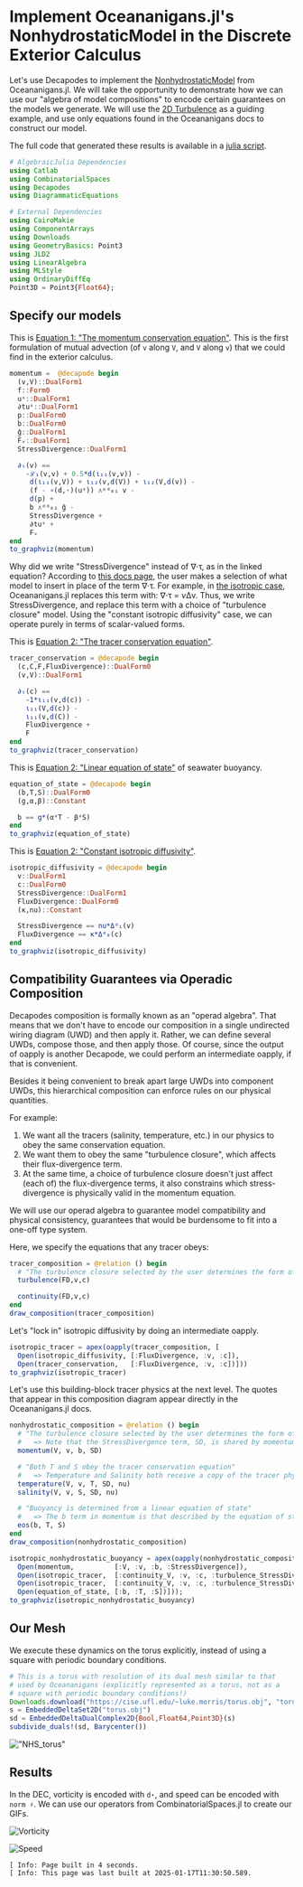 


# Implement Oceananigans.jl's NonhydrostaticModel in the Discrete Exterior Calculus




Let's use Decapodes to implement the [NonhydrostaticModel](https://clima.github.io/OceananigansDocumentation/stable/physics/nonhydrostatic_model/) from Oceananigans.jl. We will take the opportunity to demonstrate how we can use our "algebra of model compositions" to encode certain guarantees on the models we generate. We will use the [2D Turbulence](https://clima.github.io/OceananigansDocumentation/stable/literated/two_dimensional_turbulence/) as a guiding example, and use only equations found in the Oceananigans docs to construct our model.


The full code that generated these results is available in a [julia script](nhs.jl).


```julia
# AlgebraicJulia Dependencies
using Catlab
using CombinatorialSpaces
using Decapodes
using DiagrammaticEquations

# External Dependencies
using CairoMakie
using ComponentArrays
using Downloads
using GeometryBasics: Point3
using JLD2
using LinearAlgebra
using MLStyle
using OrdinaryDiffEq
Point3D = Point3{Float64};
```




## Specify our models


This is [Equation 1: "The momentum conservation equation"](https://clima.github.io/OceananigansDocumentation/stable/physics/nonhydrostatic_model/#The-momentum-conservation-equation). This is the first formulation of mutual advection (of `v` along `V`, and `V` along `v`) that we could find in the exterior calculus.


```julia
momentum =  @decapode begin
  (v,V)::DualForm1
  f::Form0
  uˢ::DualForm1
  ∂tuˢ::DualForm1
  p::DualForm0
  b::DualForm0
  ĝ::DualForm1
  Fᵥ::DualForm1
  StressDivergence::DualForm1

  ∂ₜ(v) ==
    -ℒ₁(v,v) + 0.5*d(ι₁₁(v,v)) -
     d(ι₁₁(v,V)) + ι₁₂(v,d(V)) + ι₁₂(V,d(v)) -
     (f - ∘(d,⋆)(uˢ)) ∧ᵖᵈ₀₁ v -
     d(p) +
     b ∧ᵈᵈ₀₁ ĝ -
     StressDivergence +
     ∂tuˢ +
     Fᵥ
end
to_graphviz(momentum)
```




Why did we write "StressDivergence" instead of ∇⋅τ, as in the linked equation? According to [this docs page](https://clima.github.io/OceananigansDocumentation/stable/physics/turbulence_closures/), the user makes a selection of what model to insert in place of the term ∇⋅τ. For example, in [the isotropic case](https://clima.github.io/OceananigansDocumentation/stable/physics/turbulence_closures/#Constant-isotropic-diffusivity), Oceananigans.jl replaces this term with: ∇⋅τ = *ν*Δv. Thus, we write StressDivergence, and replace this term with a choice of "turbulence closure" model. Using the "constant isotropic diffusivity" case, we can operate purely in terms of scalar-valued forms.


This is [Equation 2: "The tracer conservation equation"](https://clima.github.io/OceananigansDocumentation/stable/physics/nonhydrostatic_model/#The-tracer-conservation-equation).


```julia
tracer_conservation = @decapode begin
  (c,C,F,FluxDivergence)::DualForm0
  (v,V)::DualForm1

  ∂ₜ(c) ==
    -1*ι₁₁(v,d(c)) -
    ι₁₁(V,d(c)) -
    ι₁₁(v,d(C)) -
    FluxDivergence +
    F
end
to_graphviz(tracer_conservation)
```




This is [Equation 2: "Linear equation of state"](https://clima.github.io/OceananigansDocumentation/stable/physics/buoyancy_and_equations_of_state/#Linear-equation-of-state) of seawater buoyancy.


```julia
equation_of_state = @decapode begin
  (b,T,S)::DualForm0
  (g,α,β)::Constant

  b == g*(α*T - β*S)
end
to_graphviz(equation_of_state)
```




This is [Equation 2: "Constant isotropic diffusivity"](https://clima.github.io/OceananigansDocumentation/stable/physics/turbulence_closures/#Constant-isotropic-diffusivity).


```julia
isotropic_diffusivity = @decapode begin
  v::DualForm1
  c::DualForm0
  StressDivergence::DualForm1
  FluxDivergence::DualForm0
  (κ,nu)::Constant

  StressDivergence == nu*Δᵈ₁(v)
  FluxDivergence == κ*Δᵈ₀(c)
end
to_graphviz(isotropic_diffusivity)
```






## Compatibility Guarantees via Operadic Composition


Decapodes composition is formally known as an "operad algebra". That means that we don't have to encode our composition in a single undirected wiring diagram (UWD) and then apply it. Rather, we can define several UWDs, compose those, and then apply those. Of course, since the output of oapply is another Decapode, we could perform an intermediate oapply, if that is convenient.


Besides it being convenient to break apart large UWDs into component UWDs, this hierarchical composition can enforce rules on our physical quantities.


For example:


1. We want all the tracers (salinity, temperature, etc.) in our physics to obey the same conservation equation.
2. We want them to obey the same "turbulence closure", which affects their flux-divergence term.
3. At the same time, a choice of turbulence closure doesn't just affect (each of) the flux-divergence terms, it also constrains which stress-divergence is physically valid in the momentum equation.


We will use our operad algebra to guarantee model compatibility and physical consistency, guarantees that would be burdensome to fit into a one-off type system.


Here, we specify the equations that any tracer obeys:


```julia
tracer_composition = @relation () begin
  # "The turbulence closure selected by the user determines the form of ... diffusive flux divergence"
  turbulence(FD,v,c)

  continuity(FD,v,c)
end
draw_composition(tracer_composition)
```




Let's "lock in" isotropic diffusivity by doing an intermediate oapply.


```julia
isotropic_tracer = apex(oapply(tracer_composition, [
  Open(isotropic_diffusivity, [:FluxDivergence, :v, :c]),
  Open(tracer_conservation,   [:FluxDivergence, :v, :c])]))
to_graphviz(isotropic_tracer)
```




Let's use this building-block tracer physics at the next level. The quotes that appear in this composition diagram appear directly in the Oceananigans.jl docs.


```julia
nonhydrostatic_composition = @relation () begin
  # "The turbulence closure selected by the user determines the form of stress divergence"
  #   => Note that the StressDivergence term, SD, is shared by momentum and all the tracers.
  momentum(V, v, b, SD)

  # "Both T and S obey the tracer conservation equation"
  #   => Temperature and Salinity both receive a copy of the tracer physics.
  temperature(V, v, T, SD, nu)
  salinity(V, v, S, SD, nu)

  # "Buoyancy is determined from a linear equation of state"
  #   => The b term in momentum is that described by the equation of state here.
  eos(b, T, S)
end
draw_composition(nonhydrostatic_composition)
```




```julia
isotropic_nonhydrostatic_buoyancy = apex(oapply(nonhydrostatic_composition, [
  Open(momentum,          [:V, :v, :b, :StressDivergence]),
  Open(isotropic_tracer,  [:continuity_V, :v, :c, :turbulence_StressDivergence, :turbulence_nu]),
  Open(isotropic_tracer,  [:continuity_V, :v, :c, :turbulence_StressDivergence, :turbulence_nu]),
  Open(equation_of_state, [:b, :T, :S])]));
to_graphviz(isotropic_nonhydrostatic_buoyancy)
```






## Our Mesh


We execute these dynamics on the torus explicitly, instead of using a square with periodic boundary conditions.


```julia
# This is a torus with resolution of its dual mesh similar to that
# used by Oceananigans (explicitly represented as a torus, not as a
# square with periodic boundary conditions!)
Downloads.download("https://cise.ufl.edu/~luke.morris/torus.obj", "torus.obj")
s = EmbeddedDeltaSet2D("torus.obj")
sd = EmbeddedDeltaDualComplex2D{Bool,Float64,Point3D}(s)
subdivide_duals!(sd, Barycenter())
```


!["NHS_torus"](NHS_mesh.png)




## Results


In the DEC, vorticity is encoded with `d⋆`, and speed can be encoded with `norm ♯`. We can use our operators from CombinatorialSpaces.jl to create our GIFs.


![Vorticity](vorticity.gif)


![Speed](speed.gif)


```
[ Info: Page built in 4 seconds.
[ Info: This page was last built at 2025-01-17T11:30:50.589.
```
